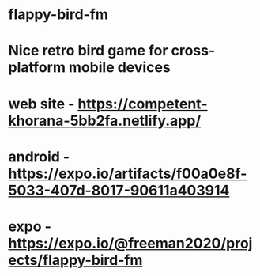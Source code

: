 # flappy-bird-fm

# Nice retro bird game for cross-platform mobile devices 
# web site - https://competent-khorana-5bb2fa.netlify.app/
# android - https://expo.io/artifacts/f00a0e8f-5033-407d-8017-90611a403914



# expo - https://expo.io/@freeman2020/projects/flappy-bird-fm
